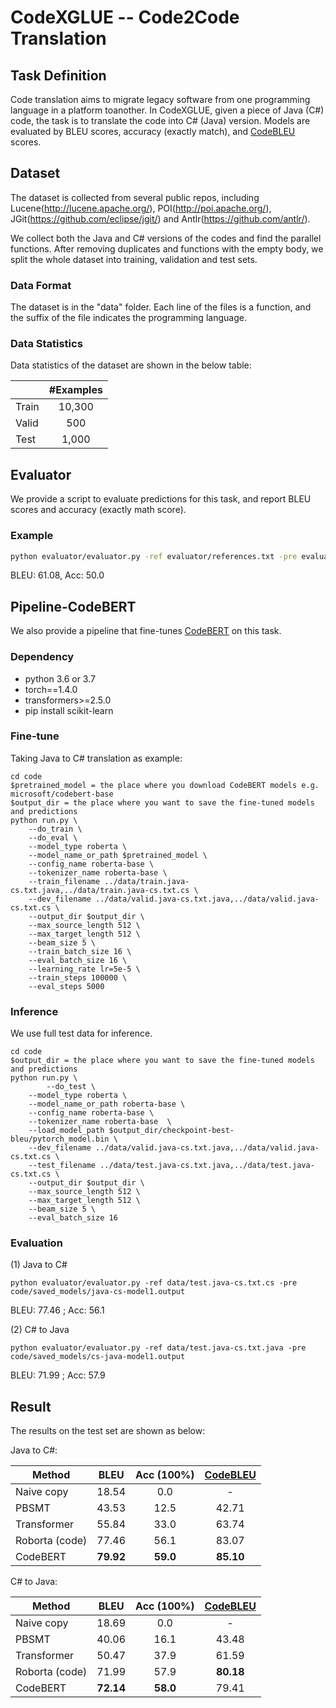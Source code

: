 # CodeXGLUE -- Code2Code Translation

## Task Definition

Code translation aims to migrate legacy software from one programming language in a platform toanother.
In CodeXGLUE, given a piece of Java (C#) code, the task is to translate the code into C# (Java) version. 
Models are evaluated by BLEU scores, accuracy (exactly match), and [CodeBLEU](https://github.com/microsoft/CodeXGLUE/blob/main/code-to-code-trans/CodeBLEU.MD) scores.

## Dataset

The dataset is collected from several public repos, including Lucene(http://lucene.apache.org/), POI(http://poi.apache.org/), JGit(https://github.com/eclipse/jgit/) and Antlr(https://github.com/antlr/).

We collect both the Java and C# versions of the codes and find the parallel functions. After removing duplicates and functions with the empty body, we split the whole dataset into training, validation and test sets.

### Data Format

The dataset is in the "data" folder. Each line of the files is a function, and the suffix of the file indicates the programming language.

### Data Statistics

Data statistics of the dataset are shown in the below table:

|       | #Examples |
| ------- | :-------: |
|  Train  |   10,300  |
|  Valid  |      500   |
|   Test  |    1,000  |

## Evaluator

We provide a script to evaluate predictions for this task, and report BLEU scores and accuracy (exactly math score).

### Example

```bash
python evaluator/evaluator.py -ref evaluator/references.txt -pre evaluator/predictions.txt
```

BLEU: 61.08, Acc: 50.0

## Pipeline-CodeBERT

We also provide a pipeline that fine-tunes [CodeBERT](https://arxiv.org/pdf/2002.08155.pdf) on this task. 
### Dependency

- python 3.6 or 3.7
- torch==1.4.0
- transformers>=2.5.0
- pip install scikit-learn

### Fine-tune
Taking Java to C# translation as example:

```shell
cd code
$pretrained_model = the place where you download CodeBERT models e.g. microsoft/codebert-base
$output_dir = the place where you want to save the fine-tuned models and predictions
python run.py \
	--do_train \
	--do_eval \
	--model_type roberta \
	--model_name_or_path $pretrained_model \
	--config_name roberta-base \
	--tokenizer_name roberta-base \
	--train_filename ../data/train.java-cs.txt.java,../data/train.java-cs.txt.cs \
	--dev_filename ../data/valid.java-cs.txt.java,../data/valid.java-cs.txt.cs \
	--output_dir $output_dir \
	--max_source_length 512 \
	--max_target_length 512 \
	--beam_size 5 \
	--train_batch_size 16 \
	--eval_batch_size 16 \
	--learning_rate lr=5e-5 \
	--train_steps 100000 \
	--eval_steps 5000

```

### Inference

We use full test data for inference. 

```shell
cd code
$output_dir = the place where you want to save the fine-tuned models and predictions
python run.py \
    	--do_test \
	--model_type roberta \
	--model_name_or_path roberta-base \
	--config_name roberta-base \
	--tokenizer_name roberta-base  \
	--load_model_path $output_dir/checkpoint-best-bleu/pytorch_model.bin \
	--dev_filename ../data/valid.java-cs.txt.java,../data/valid.java-cs.txt.cs \
	--test_filename ../data/test.java-cs.txt.java,../data/test.java-cs.txt.cs \
	--output_dir $output_dir \
	--max_source_length 512 \
	--max_target_length 512 \
	--beam_size 5 \
	--eval_batch_size 16 
```

### Evaluation

(1) Java to C#
```shell
python evaluator/evaluator.py -ref data/test.java-cs.txt.cs -pre code/saved_models/java-cs-model1.output
```
BLEU: 77.46 ; Acc: 56.1

(2) C# to Java
```shell
python evaluator/evaluator.py -ref data/test.java-cs.txt.java -pre code/saved_models/cs-java-model1.output
```
BLEU: 71.99 ; Acc: 57.9

## Result

The results on the test set are shown as below:

Java to C#:

|     Method     |    BLEU    | Acc (100%) |  [CodeBLEU](https://github.com/microsoft/CodeXGLUE/blob/main/Code-Code/code-to-code-trans/CodeBLEU.MD) |  
|    ----------  | :--------: | :-------:  | :-------: |
| Naive copy     |   18.54    |    0.0     |      -    |
| PBSMT      	 |   43.53    |   12.5     |   42.71   |
| Transformer    |   55.84    |   33.0     |   63.74   |
| Roborta (code) |   77.46    |   56.1     |   83.07   |
| CodeBERT   	 | **79.92**  | **59.0**   | **85.10** |

C# to Java:

|     Method     |    BLEU    | Acc (100%) |  [CodeBLEU](https://github.com/microsoft/CodeXGLUE/blob/main/Code-Code/code-to-code-trans/CodeBLEU.MD) | 
|    ----------  | :--------: | :-------:  | :-------: |
| Naive copy     |   18.69    |     0.0    |      -    |
| PBSMT          |   40.06    |    16.1    |   43.48   |
| Transformer    |   50.47    |    37.9    |   61.59   |
| Roborta (code) |   71.99    |    57.9    | **80.18** |
| CodeBERT       | **72.14**  |  **58.0**  |   79.41   |

